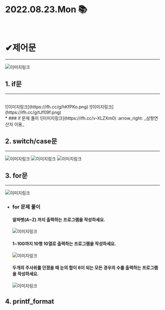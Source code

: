 # 2022.08.23.Mon :books:
<br>

# ✔제어문
--------------
![이미지링크](https://ifh.cc/g/ncthAn.png)
<br>

## 1. if문
-----
<br>
![이미지링크](https://ifh.cc/g/hKfPKo.png)
![이미지링크](https://ifh.cc/g/tJf09f.png)
<br>
* ### if 문제 풀이
![이미지링크](https://ifh.cc/v-XLZXm0)
:arrow_right: _삼항연산자 이용_
<br>

## 2. switch/case문
-----------------
![이미지링크](https://ifh.cc/g/oDZy8F.jpg)
![이미지링크](https://ifh.cc/g/8jn7VD.png)
![이미지링크](https://ifh.cc/g/Dm5d7M.png)
<br>

## 3. for문
-----------------------
![이미지링크](https://ifh.cc/g/klfKoK.png)


* ### for 문제 풀이
   #### 알파벳(A~Z) 까지 출력하는 프로그램을 작성하세요.
   ![이미지링크](https://ifh.cc/g/8oVLwX.png)


   #### 1~100까지 10행 10열로 출력하는 프로그램을 작성하세요.
   ![이미지링크](https://ifh.cc/g/VCtxnt.png)


   #### 두개의 주사위를 던졌을 때 눈의 합이 6이 되는 모든 경우의 수를 출력하는 프로그램을 작성하세요.
   ![이미지링크](https://ifh.cc/g/l3m2S7.png)


## 4. printf_format
